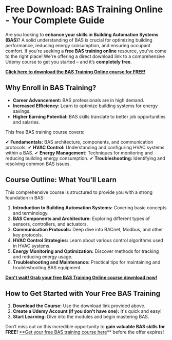 # Free Download: BAS Training Online - Your Complete Guide

Are you looking to **enhance your skills in Building Automation Systems (BAS)**? A solid understanding of BAS is crucial for optimizing building performance, reducing energy consumption, and ensuring occupant comfort. If you're seeking a **free BAS training online** resource, you've come to the right place! We're offering a direct download link to a comprehensive Udemy course to get you started – and it’s **completely free**.

[**Click here to download the BAS Training Online course for FREE!**](https://udemywork.com/bas-training-online)

## Why Enroll in BAS Training?

*   **Career Advancement:** BAS professionals are in high demand.
*   **Increased Efficiency:** Learn to optimize building systems for energy savings.
*   **Higher Earning Potential:** BAS skills translate to better job opportunities and salaries.

This free BAS training course covers:

✔ **Fundamentals:** BAS architecture, components, and communication protocols.
✔ **HVAC Control:** Understanding and configuring HVAC systems within a BAS.
✔ **Energy Management:** Techniques for monitoring and reducing building energy consumption.
✔ **Troubleshooting:** Identifying and resolving common BAS issues.

## Course Outline: What You'll Learn

This comprehensive course is structured to provide you with a strong foundation in BAS:

1.  **Introduction to Building Automation Systems:** Covering basic concepts and terminology.
2.  **BAS Components and Architecture:** Exploring different types of sensors, controllers, and actuators.
3.  **Communication Protocols:** Deep dive into BACnet, Modbus, and other key protocols.
4.  **HVAC Control Strategies:** Learn about various control algorithms used in HVAC systems.
5.  **Energy Monitoring and Optimization:** Discover methods for tracking and reducing energy usage.
6.  **Troubleshooting and Maintenance:** Practical tips for maintaining and troubleshooting BAS equipment.

[**Don't wait! Grab your free BAS Training Online course download now!**](https://udemywork.com/bas-training-online)

## How to Get Started with Your Free BAS Training

1.  **Download the Course:** Use the download link provided above.
2.  **Create a Udemy Account (if you don't have one):** It's quick and easy!
3.  **Start Learning:** Dive into the modules and begin mastering BAS.

Don’t miss out on this incredible opportunity to **gain valuable BAS skills for FREE!** [**Get your free BAS training course here](https://udemywork.com/bas-training-online)** before the offer expires!

